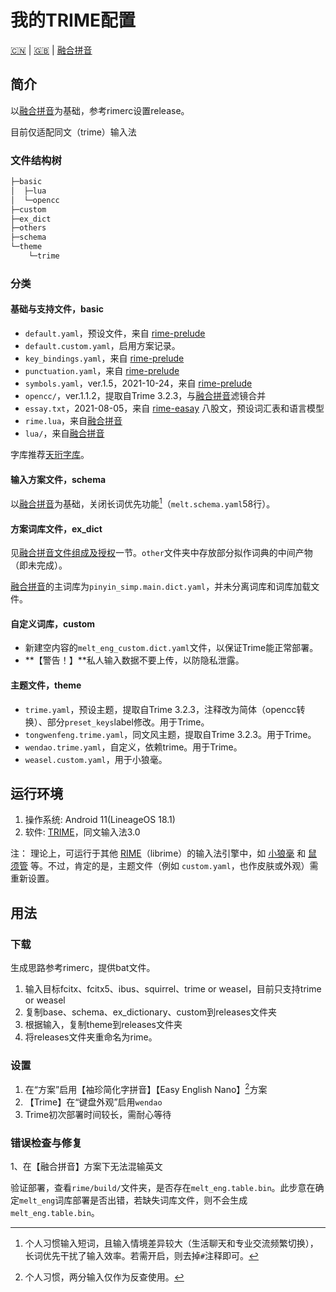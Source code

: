 # 我的TRIME配置

[:cn:](README.md) | [:gb:](README_en.md) | [融合拼音](Original_README.md)

## 简介

以[融合拼音](https://github.com/tumuyan/rime-melt)为基础，参考rimerc设置release。

目前仅适配同文（trime）输入法

### 文件结构树

```cmd
├─basic
│  ├─lua
│  └─opencc
├─custom
├─ex_dict
├─others
├─schema
└─theme
    └─trime
```

### 分类

#### 基础与支持文件，basic

- `default.yaml`，预设文件，来自 [rime-prelude](https://github.com/rime/rime-prelude)
- `default.custom.yaml`，启用方案记录。
- `key_bindings.yaml`，来自 [rime-prelude](https://github.com/rime/rime-prelude)
- `punctuation.yaml`，来自 [rime-prelude](https://github.com/rime/rime-prelude)
- `symbols.yaml`，ver.1.5，2021-10-24，来自 [rime-prelude](https://github.com/rime/rime-prelude)
- `opencc/`，ver.1.1.2，提取自Trime 3.2.3，与[融合拼音](https://github.com/tumuyan/rime-melt)滤镜合并
- `essay.txt`，2021-08-05，来自 [rime-easay](https://github.com/rime/rime-essay) 八股文，预设词汇表和语言模型
- `rime.lua`，来自[融合拼音](https://github.com/tumuyan/rime-melt)
- `lua/`，来自[融合拼音](https://github.com/tumuyan/rime-melt)

字库推荐[天珩字库](http://cheonhyeong.com/Simplified/download.html)。

#### 输入方案文件，schema

以[融合拼音](https://github.com/tumuyan/rime-melt)为基础，关闭长词优先功能[^1]（`melt.schema.yaml`58行）。

[^1]: 个人习惯输入短词，且输入情境差异较大（生活聊天和专业交流频繁切换），长词优先干扰了输入效率。若需开启，则去掉`#`注释即可。

#### 方案词库文件，ex_dict

见[融合拼音](Original_README.md)[文件组成及授权](https://github.com/tumuyan/rime-melt#文件组成及授权)一节。`other`文件夹中存放部分拟作词典的中间产物（即未完成）。

[融合拼音](https://github.com/tumuyan/rime-melt)的主词库为`pinyin_simp.main.dict.yaml`，并未分离词库和词库加载文件。

#### 自定义词库，custom

- 新建空内容的`melt_eng_custom.dict.yaml`文件，以保证Trime能正常部署。
- **【警告！】**私人输入数据不要上传，以防隐私泄露。

#### 主题文件，theme

- `trime.yaml`，预设主题，提取自Trime 3.2.3，注释改为简体（opencc转换）、部分`preset_keys`label修改。用于Trime。
- `tongwenfeng.trime.yaml`，同文风主题，提取自Trime 3.2.3。用于Trime。
- `wendao.trime.yaml`，自定义，依赖trime。用于Trime。
- `weasel.custom.yaml`，用于小狼毫。

## 运行环境

1. 操作系统: Android 11(LineageOS 18.1)
2. 软件: [TRIME](https://github.com/osfans/trime)，同文输入法3.0

注： 理论上，可运行于其他 [RIME](https://rime.im)（librime）的输入法引擎中，如 [小狼毫](https://github.com/rime/weasel) 和 [鼠须管](https://github.com/rime/squirrel) 等。不过，肯定的是，主题文件（例如 `custom.yaml`，也作皮肤或外观）需重新设置。

## 用法

### 下载

生成思路参考rimerc，提供bat文件。

1. 输入目标fcitx、fcitx5、ibus、squirrel、trime or weasel，目前只支持trime or weasel
2. 复制base、schema、ex_dictionary、custom到releases文件夹
3. 根据输入，复制theme到releases文件夹
4. 将releases文件夹重命名为rime。

### 设置

1. 在“方案”启用【袖珍简化字拼音】【Easy English Nano】[^2]方案
1. 【Trime】在“键盘外观”启用`wendao`
1. Trime初次部署时间较长，需耐心等待

### 错误检查与修复

1、在【融合拼音】方案下无法混输英文

验证部署，查看`rime/build/`文件夹，是否存在`melt_eng.table.bin`。此步意在确定`melt_eng`词库部署是否出错，若缺失词库文件，则不会生成`melt_eng.table.bin`。

[^2]: 个人习惯，两分输入仅作为反查使用。
